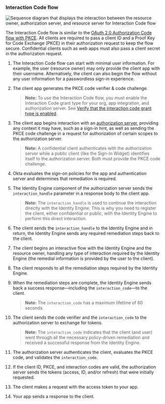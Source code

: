 ### Interaction Code flow

<div class="full">

   ![Sequence diagram that displays the interaction between the resource owner, authorization server, and resource server for Interaction Code flow](/img/authorization/oauth-interaction-code-grant-flow.png)

   <!--
      Source image: https://www.figma.com/file/YH5Zhzp66kGCglrXQUag2E/%F0%9F%93%8A-Updated-Diagrams-for-Dev-Docs?type=design&node-id=4133%3A43899&mode=design&t=Me7qqw8odOmrLh6K-1
      oauth-interaction-code-grant-flow
   -->
</div>

<!-- Source for image. Generated using http://www.plantuml.com/plantuml/uml/

@startuml
skinparam monochrome true
actor "Resource Owner (User)" as user
participant "Client" as client
participant "Authorization Server (Okta)" as okta
participant "Resource Server (Your App)" as app

autonumber "<b>#."
user -> client: Start auth w/ user identifier
client -> client: Generate PKCE code verifier & challenge
client -> okta: Authorization request w/ code_challenge, client ID, scopes, and user info
okta -> okta: Remediation required
okta -> client: Send interaction_handle in response (for required interaction)
client <-> okta: Remediation steps w/ interaction_handle
user <-> client: Remediation
note right: Possible multiple remediation steps required
client -> okta: Complete remediation steps w/ interaction_handle
okta -> client: Send interaction_code in response
client -> okta: Send interaction_code, client ID, code_verifier to /token
okta -> okta: Evaluates PKCE code
okta -> client: Access token (and optionally refresh token)
client -> app: Request with access token
app -> client: Response
@enduml

-->

The Interaction Code flow is similar to the [OAuth 2.0 Authorization Code flow with PKCE](/docs/concepts/oauth-openid/#authorization-code-flow-with-pkce). All clients are required to pass a client ID and a Proof Key for Code Exchange (PKCE) in their authorization request to keep the flow secure. Confidential clients such as web apps must also pass a client secret in the authorization request.

1. The Interaction Code flow can start with minimal user information. For example, the user (resource owner) may only provide the client app with their username. Alternatively, the client can also begin the flow without any user information for a passwordless sign-in experience.
1. The client app generates the PKCE code verifier & code challenge.

   > **Note:** To use the Interaction Code flow, you must enable the Interaction Code grant type for your org, app integration, and authorization server. See [Verify that the interaction code grant type is enabled](#verify-that-the-interaction-code-grant-type-is-enabled).

1. The client app begins interaction with an [authorization server](/docs/concepts/auth-servers/), providing any context it may have, such as a sign-in hint, as well as sending the PKCE code challenge in a request for authorization of certain scopes to the authorization server.

   > **Note:** A confidential client authenticates with the authorization server while a public client (like the Sign-In Widget) identifies itself to the authorization server. Both must provide the PKCE code challenge.

1. Okta evaluates the sign-on policies for the app and authentication server and determines that remediation is required.
1. The Identity Engine component of the authorization server sends the `interaction_handle` parameter in a response body to the client app.

   > **Note:** The `interaction_handle` is used to continue the interaction directly with the Identity Engine. This is why you need to register the client, either confidential or public, with the Identity Engine to perform this direct interaction.

1. The client sends the `interaction_handle` to the Identity Engine and in return, the Identity Engine sends any required remediation steps back to the client.
1. The client begins an interactive flow with the Identity Engine and the resource owner, handling any type of interaction required by the Identity Engine (the remedial information is provided by the user to the client).
1. The client responds to all the remediation steps required by the Identity Engine.
1. When the remediation steps are complete, the Identity Engine sends back a success response&mdash;including the `interaction_code`&mdash;to the client.

   > **Note:** The `interaction_code` has a maximum lifetime of 60 seconds.

1. The client sends the code verifier and the `interaction_code` to the authorization server to exchange for tokens.

   > **Note:** The `interaction_code` indicates that the client (and user) went through all the necessary policy-driven remediation and received a successful response from the Identity Engine.

1. The authorization server authenticates the client, evaluates the PKCE code, and validates the `interaction_code`.
1. If the client ID, PKCE, and interaction codes are valid, the authorization server sends the tokens (access, ID, and/or refresh) that were initially requested.
1. The client makes a request with the access token to your app.
1. Your app sends a response to the client.
